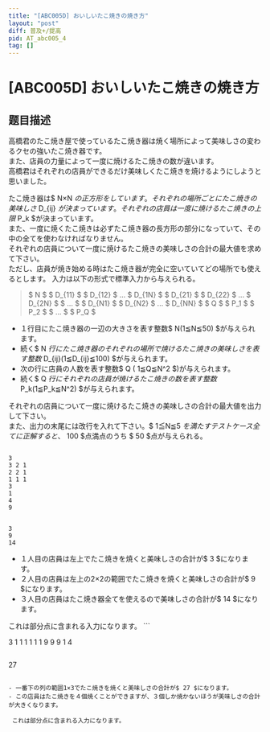 ```yaml
---
title: "[ABC005D] おいしいたこ焼きの焼き方"
layout: "post"
diff: 普及+/提高
pid: AT_abc005_4
tag: []
---
```


# [ABC005D] おいしいたこ焼きの焼き方

## 题目描述

[problemUrl]: https://atcoder.jp/contests/abc005/tasks/abc005_4

高橋君のたこ焼き屋で使っているたこ焼き器は焼く場所によって美味しさの変わるクセの強いたこ焼き器です。  
 また、店員の力量によって一度に焼けるたこ焼きの数が違います。  
 高橋君はそれぞれの店員ができるだけ美味しくたこ焼きを焼けるようにしようと思いました。  
  
 たこ焼き器は$ N×N $の正方形をしています。  
 それぞれの場所ごとにたこ焼きの美味しさ$ D_{ij} $が決まっています。  
 それぞれの店員は一度に焼けるたこ焼きの上限$ P_k $が決まっています。  
 また、一度に焼くたこ焼きは必ずたこ焼き器の長方形の部分になっていて、その中の全てを使わなければなりません。  
 それぞれの店員について一度に焼けるたこ焼きの美味しさの合計の最大値を求めて下さい。  
 ただし、店員が焼き始める時はたこ焼き器が完全に空いていてどの場所でも使えるとします。 入力は以下の形式で標準入力から与えられる。

> $ N $ $ D_{11} $ $ D_{12} $ ... $ D_{1N} $ $ D_{21} $ $ D_{22} $ ... $ D_{2N} $ $ ... $ $ D_{N1} $ $ D_{N2} $ ... $ D_{NN} $ $ Q $ $ P_1 $ $ P_2 $ $ ... $ $ P_Q $

- １行目にたこ焼き器の一辺の大きさを表す整数$ N(1≦N≦50) $が与えられます。
- 続く$ N $行にたこ焼き器のそれぞれの場所で焼けるたこ焼きの美味しさを表す整数$ D_{ij}(1≦D_{ij}≦100) $が与えられます。
- 次の行に店員の人数を表す整数$ Q $($ 1≦Q≦N^2 $)が与えられます。
- 続く$ Q $行にそれぞれの店員が焼けるたこ焼きの数を表す整数$ P_k(1≦P_k≦N^2) $が与えられます。
 
 それぞれの店員について一度に焼けるたこ焼きの美味しさの合計の最大値を出力して下さい。  
また、出力の末尾には改行を入れて下さい。$ 1≦N≦5 $を満たすテストケース全てに正解すると、$ 100 $点満点のうち $ 50 $点が与えられる。

 ```

3
3 2 1
2 2 1
1 1 1
3
1
4
9
```

 ```

3
9
14
```

- １人目の店員は左上でたこ焼きを焼くと美味しさの合計が$ 3 $になります。
- ２人目の店員は左上の2×2の範囲でたこ焼きを焼くと美味しさの合計が$ 9 $になります。
- ３人目の店員はたこ焼き器全てを使えるので美味しさの合計が$ 14 $になります。
 
 これは部分点に含まれる入力になります。 ```

3
1 1 1
1 1 1
9 9 9
1
4
```

 ```

27
```

- 一番下の列の範囲1×3でたこ焼きを焼くと美味しさの合計が$ 27 $になります。
- この店員はたこ焼きを４個焼くことができますが、３個しか焼かないほうが美味しさの合計が大きくなります。
 
 これは部分点に含まれる入力になります。

